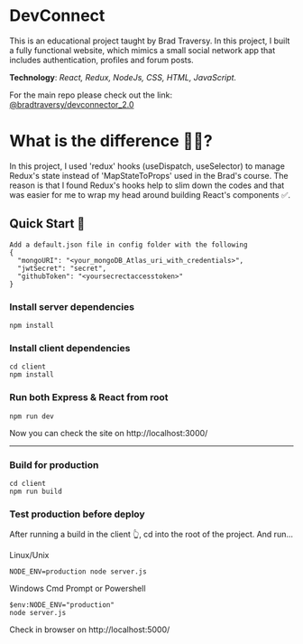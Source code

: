 # DevConnect
This is an educational project taught by Brad Traversy. In this project, I built a fully functional website, which mimics a
small social network app that includes authentication, profiles and forum posts. 

**Technology**: *React, Redux, NodeJs, CSS, HTML, JavaScript.*

For the main repo please check out the link: [@bradtraversy/devconnector_2.0](https://github.com/bradtraversy/devconnector_2.0)

# What is the difference 👻🤯?
In this project, I used 'redux' hooks (useDispatch, useSelector) to manage Redux's state instead of 'MapStateToProps' used in the Brad's course.
The reason is that I found Redux's hooks help to slim down the codes and that was easier for me to wrap my head around building React's components ✅. 

## Quick Start 🦜
    Add a default.json file in config folder with the following
    {
      "mongoURI": "<your_mongoDB_Atlas_uri_with_credentials>",
      "jwtSecret": "secret",
      "githubToken": "<yoursecrectaccesstoken>"
    }
    

### Install server dependencies
    npm install

### Install client dependencies
    cd client
    npm install
    
### Run both Express & React from root
    npm run dev

Now you can check the site on http://localhost:3000/
___

### Build for production

    cd client
    npm run build


### Test production before deploy
After running a build in the client 👆, cd into the root of the project.
And run...

Linux/Unix

    NODE_ENV=production node server.js

Windows Cmd Prompt or Powershell

    $env:NODE_ENV="production"
    node server.js
    
Check in browser on http://localhost:5000/
